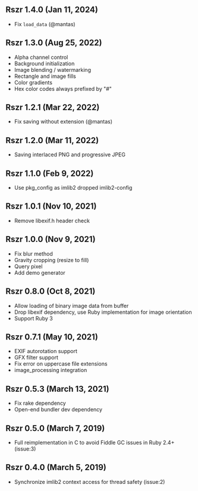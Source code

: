 ## Rszr 1.4.0 (Jan 11, 2024)

* Fix `load_data` (@mantas)

## Rszr 1.3.0 (Aug 25, 2022)

* Alpha channel control
* Background initialization
* Image blending / watermarking
* Rectangle and image fills
* Color gradients
* Hex color codes always prefixed by "#"

## Rszr 1.2.1 (Mar 22, 2022)

* Fix saving without extension (@mantas)

## Rszr 1.2.0 (Mar 11, 2022)

* Saving interlaced PNG and progressive JPEG

## Rszr 1.1.0 (Feb 9, 2022)

* Use pkg_config as imlib2 dropped imlib2-config

## Rszr 1.0.1 (Nov 10, 2021)

* Remove libexif.h header check

## Rszr 1.0.0 (Nov 9, 2021)

* Fix blur method
* Gravity cropping (resize to fill)
* Query pixel
* Add demo generator

## Rszr 0.8.0 (Oct 8, 2021)

* Allow loading of binary image data from buffer
* Drop libexif dependency, use Ruby implementation for image orientation
* Support Ruby 3

## Rszr 0.7.1 (May 10, 2021)

* EXIF autorotation support
* GFX filter support
* Fix error on uppercase file extensions
* image_processing integration


## Rszr 0.5.3 (March 13, 2021)

* Fix rake dependency
* Open-end bundler dev dependency


## Rszr 0.5.0 (March 7, 2019)

*   Full reimplementation in C to avoid Fiddle GC issues in Ruby 2.4+ (issue:3)


## Rszr 0.4.0 (March 5, 2019)

*   Synchronize imlib2 context access for thread safety (issue:2)

